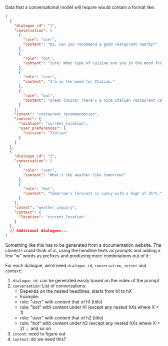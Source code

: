Data that a conversational model will require would contain a format like:

```json
[
  {
    "dialogue_id": "1",
    "conversation": [
      {
        "role": "user",
        "content": "Hi, can you recommend a good restaurant nearby?"
      },
      {
        "role": "bot",
        "content": "Sure! What type of cuisine are you in the mood for?"
      },
      {
        "role": "user",
        "content": "I'm in the mood for Italian."
      },
      {
        "role": "bot",
        "content": "Great choice! There's a nice Italian restaurant called 'Pasta Paradise' nearby."
      }
    ],
    "intent": "restaurant_recommendation",
    "context": {
      "location": "current_location",
      "user_preferences": {
        "cuisine": "Italian"
      }
    }
  },
  {
    "dialogue_id": "2",
    "conversation": [
      {
        "role": "user",
        "content": "What's the weather like tomorrow?"
      },
      {
        "role": "bot",
        "content": "Tomorrow's forecast is sunny with a high of 25°C."
      }
    ],
    "intent": "weather_inquiry",
    "context": {
      "location": "current_location"
    }
  },
  // Additional dialogues...
]
```

Something like this has to be generated from a documentation website. The closest I could think of is, using the headline texts as prompts and adding a few "w" words as prefixes and producing more combinations out of it:

For each dialogue, we'd need `dialogue_id`, `conversation`, `intent` and `context`:

1. `dialogue_id`: can be generated easily based on the index of the prompt
2. `conversation`: List of conversations:
    - Depends on the nested headlines, starts from h1 to hX
    - Example:
    - role: "user" with content that of h1 (title)
    - role: "bot" with content under h1 (except any nested hXs where X < 1)
    - role: "user" with content that of h2 (title)
    - role: "bot" with content under h2 (except any nested hXs where X < 2)
    ... and so on
3. `intent`: need to figure out
4. `context`: do we need this?

